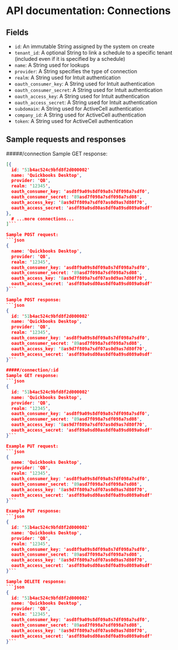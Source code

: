 # API documentation: Connections

## Fields

* `id`: An immutable String assigned by the system on create
* `tenant_id`: A optional String to link a schedule to a specific tenant (included even if it is specified by a schedule)
* `name`: A String used for lookups
* `provider`: A String specifies the type of connection
* `realm`: A String used for Intuit authentication
* `oauth_consumer_key`: A String used for Intuit authentication
* `oauth_consumer_secret`: A String used for Intuit authentication
* `oauth_access_key`: A String used for Intuit authentication
* `oauth_access_secret`: A String used for Intuit authentication
* `subdomain`: A String used for ActiveCell authentication
* `company_id`: A String used for ActiveCell authentication
* `token`: A String used for ActiveCell authentication

## Sample requests and responses
#####/connection
Sample GET response:
```json
[{
  id: '51b4ac524c9bfd8f2d000002'
  name: 'Quickbooks Desktop',
  provider: 'QB',
  realm: '12345',
  oauth_consumer_key: 'asd8f9a09s8df09a8s7df098a7sdf0',
  oauth_consumer_secret: '89asd7f098a7sdf098a7sd08',
  oauth_access_key: '8as9d7f809a7sdf07as0d9as7d80f70',
  oauth_access_secret: 'asdf89a0sd80as8df0a89sd089a0sdf'
},
  # ...more connections...
]```

Sample POST request:
```json
{
  name: 'Quickbooks Desktop',
  provider: 'QB',
  realm: '12345',
  oauth_consumer_key: 'asd8f9a09s8df09a8s7df098a7sdf0',
  oauth_consumer_secret: '89asd7f098a7sdf098a7sd08',
  oauth_access_key: '8as9d7f809a7sdf07as0d9as7d80f70',
  oauth_access_secret: 'asdf89a0sd80as8df0a89sd089a0sdf'
}```

Sample POST response:
```json
{
  id: '51b4ac524c9bfd8f2d000002'
  name: 'Quickbooks Desktop',
  provider: 'QB',
  realm: '12345',
  oauth_consumer_key: 'asd8f9a09s8df09a8s7df098a7sdf0',
  oauth_consumer_secret: '89asd7f098a7sdf098a7sd08',
  oauth_access_key: '8as9d7f809a7sdf07as0d9as7d80f70',
  oauth_access_secret: 'asdf89a0sd80as8df0a89sd089a0sdf'
}```

#####/connection/:id
Sample GET response:
```json
{
  id: '51b4ac524c9bfd8f2d000002'
  name: 'Quickbooks Desktop',
  provider: 'QB',
  realm: '12345',
  oauth_consumer_key: 'asd8f9a09s8df09a8s7df098a7sdf0',
  oauth_consumer_secret: '89asd7f098a7sdf098a7sd08',
  oauth_access_key: '8as9d7f809a7sdf07as0d9as7d80f70',
  oauth_access_secret: 'asdf89a0sd80as8df0a89sd089a0sdf'
}```

Example PUT request:
```json
{
  name: 'Quickbooks Desktop',
  provider: 'QB',
  realm: '12345',
  oauth_consumer_key: 'asd8f9a09s8df09a8s7df098a7sdf0',
  oauth_consumer_secret: '89asd7f098a7sdf098a7sd08',
  oauth_access_key: '8as9d7f809a7sdf07as0d9as7d80f70',
  oauth_access_secret: 'asdf89a0sd80as8df0a89sd089a0sdf'
}```

Example PUT response:
```json
{
  id: '51b4ac524c9bfd8f2d000002'
  name: 'Quickbooks Desktop',
  provider: 'QB',
  realm: '12345',
  oauth_consumer_key: 'asd8f9a09s8df09a8s7df098a7sdf0',
  oauth_consumer_secret: '89asd7f098a7sdf098a7sd08',
  oauth_access_key: '8as9d7f809a7sdf07as0d9as7d80f70',
  oauth_access_secret: 'asdf89a0sd80as8df0a89sd089a0sdf'
}```

Sample DELETE response:
```json
{
  id: '51b4ac524c9bfd8f2d000002'
  name: 'Quickbooks Desktop',
  provider: 'QB',
  realm: '12345',
  oauth_consumer_key: 'asd8f9a09s8df09a8s7df098a7sdf0',
  oauth_consumer_secret: '89asd7f098a7sdf098a7sd08',
  oauth_access_key: '8as9d7f809a7sdf07as0d9as7d80f70',
  oauth_access_secret: 'asdf89a0sd80as8df0a89sd089a0sdf'
}```
